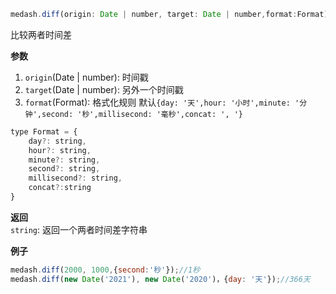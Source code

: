 ```js
medash.diff(origin: Date | number, target: Date | number,format:Format):string
```
比较两者时间差

**参数**  
1. `origin`(Date | number): 时间戳
2. `target`(Date | number): 另外一个时间戳
3. `format`(Format): 格式化规则 默认`{day: '天',hour: '小时',minute: '分钟',second: '秒',millisecond: '毫秒',concat: ', '}`
```js
type Format = {
    day?: string,
    hour?: string,
    minute?: string,
    second?: string,
    millisecond?: string,
    concat?:string
}
```

**返回**        
`string`: 返回一个两者时间差字符串

**例子**  

```js
medash.diff(2000, 1000,{second:'秒'});//1秒
medash.diff(new Date('2021'), new Date('2020')，{day: '天'});//366天
```
